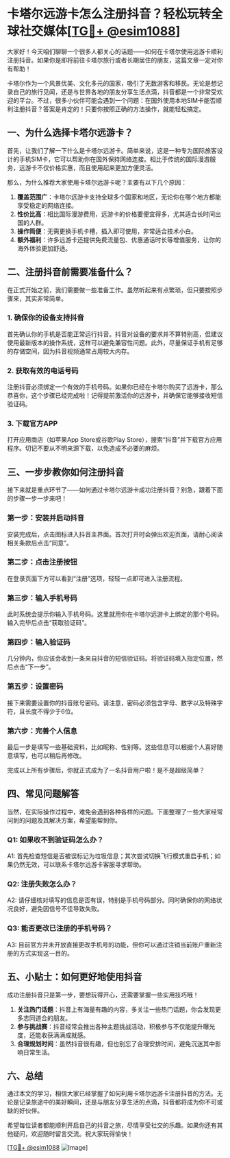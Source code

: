 # 卡塔尔远游卡怎么注册抖音？轻松玩转全球社交媒体[[TG💪+ @esim1088](https://t.me/s/esim1088)]

大家好！今天咱们聊聊一个很多人都关心的话题——如何在卡塔尔使用远游卡顺利注册抖音。如果你是即将前往卡塔尔旅行或者长期居住的朋友，这篇文章一定对你有帮助！

卡塔尔作为一个风景优美、文化多元的国家，吸引了无数游客和移民。无论是想记录自己的旅行见闻，还是与世界各地的朋友分享生活点滴，抖音都是一个非常受欢迎的平台。不过，很多小伙伴可能会遇到一个问题：在国外使用本地SIM卡能否顺利注册抖音？答案是肯定的！只要你按照正确的方法操作，就能轻松搞定。

## 一、为什么选择卡塔尔远游卡？

首先，让我们了解一下什么是卡塔尔远游卡。简单来说，这是一种专为国际旅客设计的手机SIM卡，它可以帮助你在国外保持网络连接。相比于传统的国际漫游服务，远游卡不仅价格实惠，而且使用起来更加方便灵活。

那么，为什么推荐大家使用卡塔尔远游卡呢？主要有以下几个原因：

1. **覆盖范围广**：卡塔尔远游卡支持全球多个国家和地区，无论你在哪个地方都能享受稳定的网络连接。
2. **性价比高**：相比国际漫游费用，远游卡的价格要便宜得多，尤其适合长时间出国的人群。
3. **操作简便**：无需更换手机卡槽，插入即可使用，非常适合技术小白。
4. **额外福利**：许多远游卡还提供免费流量包、优惠通话时长等增值服务，让你的海外体验更加舒适。

## 二、注册抖音前需要准备什么？

在正式开始之前，我们需要做一些准备工作。虽然听起来有点繁琐，但只要按照步骤来，其实非常简单。

### 1. 确保你的设备支持抖音

首先确认你的手机是否能正常运行抖音。抖音对设备的要求并不算特别高，但建议使用最新版本的操作系统，这样可以避免兼容性问题。此外，尽量保证手机有足够的存储空间，因为抖音视频通常占用较大内存。

### 2. 获取有效的电话号码

注册抖音必须绑定一个有效的手机号码。如果你已经在卡塔尔购买了远游卡，那么恭喜你，这个步骤已经完成啦！记得提前激活你的远游卡，并确保它能够接收短信验证码。

### 3. 下载官方APP

打开应用商店（如苹果App Store或谷歌Play Store），搜索“抖音”并下载官方应用程序。切记不要从不明来源下载，以免造成不必要的麻烦。

## 三、一步步教你如何注册抖音

接下来就是重点环节了——如何通过卡塔尔远游卡成功注册抖音？别急，跟着下面的步骤一步一步来吧！

### 第一步：安装并启动抖音

安装完成后，点击图标进入抖音主界面。首次打开时会弹出欢迎页面，请耐心阅读相关条款后点击“同意”。

### 第二步：点击注册按钮

在登录页面下方可以看到“注册”选项，轻轻一点即可进入注册流程。

### 第三步：输入手机号码

此时系统会提示你输入手机号码。这里就用你在卡塔尔远游卡上绑定的那个号码。输入完毕后点击“获取验证码”。

### 第四步：输入验证码

几分钟内，你应该会收到一条来自抖音的短信验证码。将验证码填入指定位置，然后点击“下一步”。

### 第五步：设置密码

接下来需要设置你的抖音账号密码。请注意，密码必须包含字母、数字以及特殊字符，且长度不得少于6位。

### 第六步：完善个人信息

最后一步是填写一些基础资料，比如昵称、性别等。这些信息可以根据个人喜好随意填写，也可以稍后再修改。

完成以上所有步骤后，你就正式成为了一名抖音用户啦！是不是超级简单？

## 四、常见问题解答

当然，在实际操作过程中，难免会遇到各种各样的问题。下面整理了一些大家经常问到的问题及其解决方案，希望能帮到你。

### Q1: 如果收不到验证码怎么办？
A1: 首先检查短信是否被误标记为垃圾信息；其次尝试切换飞行模式重启手机；如果仍然无效，可以联系卡塔尔远游卡客服寻求帮助。

### Q2: 注册失败怎么办？
A2: 请仔细核对填写的信息是否有误，特别是手机号码部分。同时确保你的网络状况良好，避免因信号不佳导致失败。

### Q3: 能否更改已注册的手机号码？
A3: 目前官方并未开放直接更改手机号的功能，但你可以通过注销当前账户重新注册的方式实现这一目的。

## 五、小贴士：如何更好地使用抖音

成功注册抖音只是第一步，要想玩得开心，还需要掌握一些实用技巧哦！

1. **关注热门话题**：抖音上有海量有趣的内容，多关注一些热门话题，你会发现更多志同道合的朋友。
2. **参与挑战赛**：抖音经常会推出各种主题挑战活动，积极参与不仅能提升曝光度，还能收获满满成就感。
3. **合理规划时间**：虽然抖音很有趣，但也别忘了合理安排时间，避免沉迷其中影响日常生活。

## 六、总结

通过本文的学习，相信大家已经掌握了如何利用卡塔尔远游卡注册抖音的方法。无论是记录旅途中的美好瞬间，还是与朋友分享生活的点滴，抖音都将成为你不可或缺的好伙伴。

希望每位读者都能顺利开启自己的抖音之旅，尽情享受社交的乐趣。如果你还有其他疑问，欢迎随时留言交流。祝大家玩得愉快！

[[TG💪+ @esim1088](https://t.me/s/esim1088) ![Image](https://i.postimg.cc/4NQfJmqS/Snipaste-2025-05-13-00-14-12.png)]